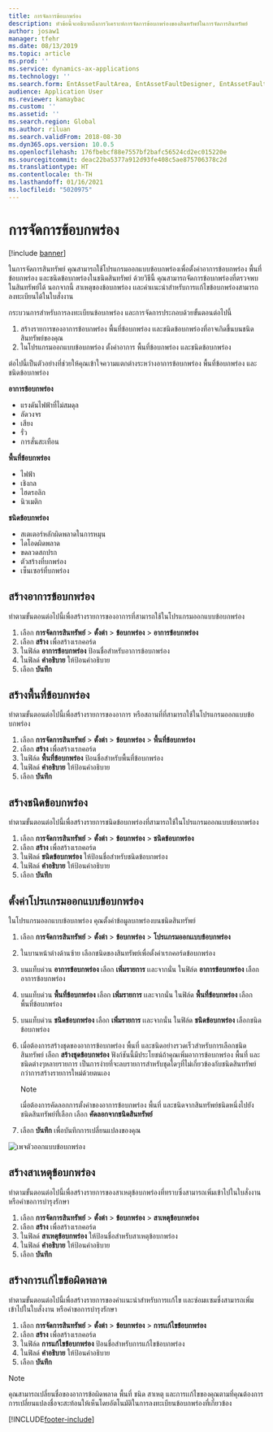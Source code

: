 ```yaml
---
title: การจัดการข้อบกพร่อง
description: หัวข้อนี้จะอธิบายถึงการวิเคราะห์การจัดการข้อบกพร่องของสินทรัพย์ในการจัดการสินทรัพย์
author: josaw1
manager: tfehr
ms.date: 08/13/2019
ms.topic: article
ms.prod: ''
ms.service: dynamics-ax-applications
ms.technology: ''
ms.search.form: EntAssetFaultArea, EntAssetFaultDesigner, EntAssetFaultCopyFromObjectType, EntAssetFaultRemedy, EntAssetObjectFaultRelationRequestInfoPart, EntAssetObjectFaultRelationWorkOrderInfoPart, EntAssetFaultCreateCombinations, EntAssetObjectFaultSymptom, EntAssetObjectFaultSymptomListPage, EntAssetFaultType, EntAssetFaultSymptom, EntAssetFaultCause
audience: Application User
ms.reviewer: kamaybac
ms.custom: ''
ms.assetid: ''
ms.search.region: Global
ms.author: riluan
ms.search.validFrom: 2018-08-30
ms.dyn365.ops.version: 10.0.5
ms.openlocfilehash: 176fbebcf88e7557bf2bafc56524cd2ec015220e
ms.sourcegitcommit: deac22ba5377a912d93fe408c5ae875706378c2d
ms.translationtype: HT
ms.contentlocale: th-TH
ms.lasthandoff: 01/16/2021
ms.locfileid: "5020975"
---
```

# <a name="fault-management"></a>การจัดการข้อบกพร่อง

[!include [banner](../../includes/banner.md)]

 

ในการจัดการสินทรัพย์ คุณสามารถใช้โปรแกรมออกแบบข้อบกพร่องเพื่อตั้งค่าอาการข้อบกพร่อง พื้นที่ข้อบกพร่อง และชนิดข้อบกพร่องในชนิดสินทรัพย์ ด้วยวิธีนี้ คุณสามารถจัดการข้อบกพร่องที่ตรวจพบในสินทรัพย์ได้ นอกจากนี้ สาเหตุของข้อบกพร่อง เเละคำเเนะนำสำหรับการเเก้ไขข้อบกพร่องสามารถลงทะเบียนได้ในใบสั่งงาน

กระบวนการสำหรับการลงทะเบียนข้อบกพร่อง และการจัดการประกอบด้วยขั้นตอนต่อไปนี้

1. สร้างรายการของอาการข้อบกพร่อง พื้นที่ข้อบกพร่อง เเละชนิดข้อบกพร่องที่อาจเกิดขึ้นบนชนิดสินทรัพย์ของคุณ
2. ในโปรแกรมออกแบบข้อบกพร่อง ตั้งค่าอาการ พื้นที่ข้อบกพร่อง และชนิดข้อบกพร่อง

ต่อไปนี้เป็นตัวอย่างที่ช่วยให้คุณเข้าใจความแตกต่างระหว่างอาการข้อบกพร่อง พื้นที่ข้อบกพร่อง และชนิดข้อบกพร่อง

**อาการข้อบกพร่อง**

- แรงดันไฟฟ้าที่ไม่สมดุล
- ลัดวงจร
- เสียง
- รั่ว
- การสั่นสะเทือน

**พื้นที่ข้อบกพร่อง**

- ไฟฟ้า
- เชิงกล
- ไฮดรอลิก
- นิวเมติก

**ชนิดข้อบกพร่อง**

- สเตเตอร์หลักผิดพลาดในการหมุน
- ไดโอดผิดพลาด
- ขดลวดสกปรก
- ตัวสร้างที่บกพร่อง
- เซ็นเซอร์ที่บกพร่อง

## <a name="create-fault-symptoms"></a>สร้างอาการข้อบกพร่อง

ทำตามขั้นตอนต่อไปนี้เพื่อสร้างรายการของอาการที่สามารถใช้ในโปรแกรมออกแบบข้อบกพร่อง

1. เลือก **การจัดการสินทรัพย์** \> **ตั้งต่า** \> **ข้อบกพร่อง** \> **อาการข้อบกพร่อง**
2. เลือก **สร้าง** เพื่อสร้างเรกคอร์ด
3. ในฟิล์ด **อาการข้อบกพร่อง** ป้อนชื่อสำหรับอาการข้อบกพร่อง
4. ในฟิลด์ **คำอธิบาย** ให้ป้อนคำอธิบาย
5. เลือก **บันทึก**

## <a name="create-fault-areas"></a>สร้างพื้นที่ข้อบกพร่อง

ทำตามขั้นตอนต่อไปนี้เพื่อสร้างรายการของอาการ หรือสถานที่ที่สามารถใช้ในโปรแกรมออกแบบข้อบกพร่อง

1. เลือก **การจัดการสินทรัพย์** \> **ตั้งต่า** \> **ข้อบกพร่อง** \> **พื้นที่ข้อบกพร่อง**
2. เลือก **สร้าง** เพื่อสร้างเรกคอร์ด
3. ในฟิล์ด **พื้นที่ข้อบกพร่อง** ป้อนชื่อสำหรับพื้นที่ข้อบกพร่อง
4. ในฟิลด์ **คำอธิบาย** ให้ป้อนคำอธิบาย
5. เลือก **บันทึก**

## <a name="create-fault-types"></a>สร้างชนิดข้อบกพร่อง

ทำตามขั้นตอนต่อไปนี้เพื่อสร้างรายการชนิดข้อบกพร่องที่สามารถใช้ในโปรแกรมออกแบบข้อบกพร่อง

1. เลือก **การจัดการสินทรัพย์** \> **ตั้งต่า** \> **ข้อบกพร่อง** \> **ชนิดข้อบกพร่อง**
2. เลือก **สร้าง** เพื่อสร้างเรกคอร์ด
3. ในฟิลด์ **ชนิดข้อบกพร่อง** ให้ป้อนชื่อสำหรับชนิดข้อบกพร่อง
4. ในฟิลด์ **คำอธิบาย** ให้ป้อนคำอธิบาย
5. เลือก **บันทึก**

## <a name="set-up-the-fault-designer"></a>ตั้งค่าโปรเเกรมออกแบบข้อบกพร่อง

ในโปรแกรมออกแบบข้อบกพร่อง คุณตั้งค่าข้อมูลบกพร่องบนชนิดสินทรัพย์

1. เลือก **การจัดการสินทรัพย์** \> **ตั้งต่า** \> **ข้อบกพร่อง** \> **โปรเเกรมออกเเบบข้อบกพร่อง**
2. ในบานหน้าต่างด้านซ้าย เลือกชนิดของสินทรัพย์เพื่อตั้งค่าเรกคอร์ดข้อบกพร่อง
3. บนแท็บด่วน **อาการข้อบกพร่อง** เลือก **เพิ่มรายการ** เเละจากนั่น ในฟิล์ด **อาการข้อบกพร่อง** เลือกอาการข้อบกพร่อง
4. บนแท็บด่วน **พื้นที่ข้อบกพร่อง** เลือก **เพิ่มรายการ** เเละจากนั่น ในฟิล์ด **พื้นที่ข้อบกพร่อง** เลือกพื้นที่ข้อบกพร่อง
5. บนแท็บด่วน **ชนิดข้อบกพร่อง** เลือก **เพิ่มรายการ** เเละจากนั่น ในฟิล์ด **ชนิดข้อบกพร่อง** เลือกชนิดข้อบกพร่อง
6. เมื่อต้องการสร้างชุดของอาการข้อบกพร่อง พื้นที่ และชนิดอย่างรวดเร็วสำหรับการเลือกชนิดสินทรัพย์ เลือก **สร้างชุดข้อบกพร่อง** ฟังก์ชันนี้มีประโยชน์ถ้าคุณเพิ่มอาการข้อบกพร่อง พื้นที่ และชนิดต่างๆหลายรายการ เป็นการง่ายที่จะลบรายการสำหรับชุดใดๆที่ไม่เกี่ยวข้องกับชนิดสินทรัพย์กว่าการสร้างรายการใหม่ด้วยตนเอง

    > [!NOTE]
    > เมื่อต้องการคัดลอกการตั้งค่าของอาการข้อบกพร่อง พื้นที่ และชนิดจากสินทรัพย์ชนิดหนึ่งไปยังชนิดสินทรัพย์ที่่เลือก เลือก **คัดลอกจากชนิดสินทรัพย์**

7. เลือก **บันทึก** เพื่อบันทึกการเปลี่ยนแปลงของคุณ

![เพจตัวออกแบบข้อบกพร่อง](media/21-setup-for-work-orders.png)

## <a name="create-fault-causes"></a>สร้างสาเหตุข้อบกพร่อง

ทำตามขั้นตอนต่อไปนี้เพื่อสร้างรายการของสาเหตุข้อบกพร่องที่ทราบซึ่งสามารถเพิ่มเข้าไปในใบสั่งงาน หรือคำขอการบำรุงรักษา

1. เลือก **การจัดการสินทรัพย์** \> **ตั้งต่า** \> **ข้อบกพร่อง** \> **สาเหตุข้อบกพร่อง**
2. เลือก **สร้าง** เพื่อสร้างเรกคอร์ด
3. ในฟิลด์ **สาเหตุข้อบกพร่อง** ให้ป้อนชื่อสำหรับสาเหตุข้อบกพร่อง
4. ในฟิลด์ **คำอธิบาย** ให้ป้อนคำอธิบาย
5. เลือก **บันทึก**

## <a name="create-fault-remedies"></a>สร้างการเเก้ไขข้อผิดพลาด

ทำตามขั้นตอนต่อไปนี้เพื่อสร้างรายการของคำเเนะนำสำหรับการเเก้ไข เเละซ่อมเเซมซึ่งสามารถเพิ่มเข้าไปในใบสั่งงาน หรือคำขอการบำรุงรักษา

1. เลือก **การจัดการสินทรัพย์** \> **ตั้งต่า** \> **ข้อบกพร่อง** \> **การเเก้ไขข้อบกพร่อง**
2. เลือก **สร้าง** เพื่อสร้างเรกคอร์ด
3. ในฟิล์ด **การแก้ไขข้อบกพร่อง** ป้อนชื่อสำหรับการแก้ไขข้อบกพร่อง
4. ในฟิลด์ **คำอธิบาย** ให้ป้อนคำอธิบาย
5. เลือก **บันทึก**

> [!NOTE]
> คุณสามารถเปลี่ยนชื่อของอาการข้อผิดพลาด พื้นที่ ชนิด สาเหตุ และการเเก้ไขของคุณตามที่คุณต้องการ การเปลี่ยนแปลงชื่อจะสะท้อนให้เห็นโดยอัตโนมัติในการลงทะเบียนข้อบกพร่องที่เกี่ยวข้อง


[!INCLUDE[footer-include](../../../includes/footer-banner.md)]